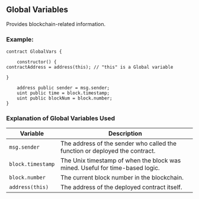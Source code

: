 ## Global Variables
Provides blockchain-related information.

### Example:
```solidity
contract GlobalVars {

    constructor() {
contractAddress = address(this); // "this" is a Global variable

}

    address public sender = msg.sender;
    uint public time = block.timestamp;
    uint public blockNum = block.number;
}
```

### **Explanation of Global Variables Used**
| **Variable**       | **Description** |
|------------------|----------------|
| `msg.sender`    | The address of the sender who called the function or deployed the contract. |
| `block.timestamp` | The Unix timestamp of when the block was mined. Useful for time-based logic. |
| `block.number`   | The current block number in the blockchain. |
| `address(this)`  | The address of the deployed contract itself. |
